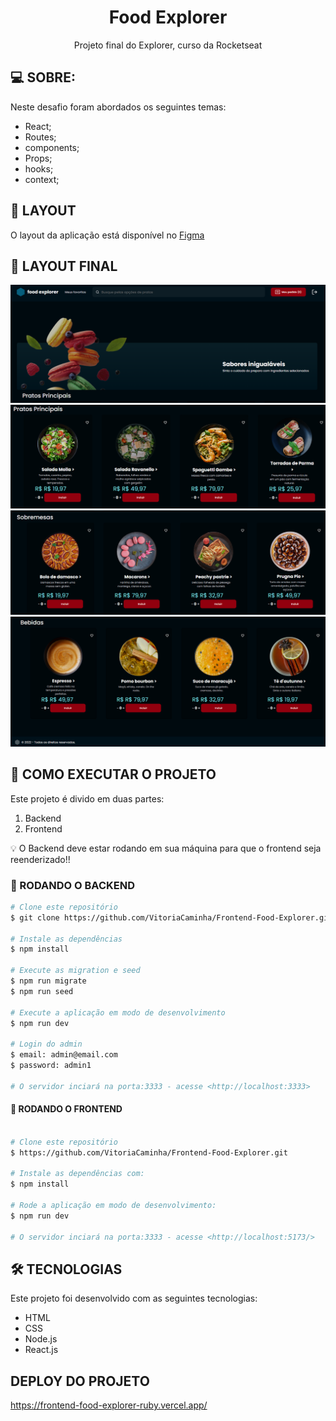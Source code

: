 <h1 align="center" > Food Explorer </h1>

<p align="center"> Projeto final do Explorer, curso da Rocketseat </p>


## 💻 SOBRE:

Neste desafio foram abordados os seguintes temas:

- React;
- Routes;
- components;
- Props;
- hooks;
- context;

## 🎨 LAYOUT

O layout da aplicação está disponível no <a href="https://www.figma.com/file/GkqG5AUJe3ppcUEHfvOX6z/food-explorer?node-id=0%3A1">Figma</a>

## 🎨 LAYOUT FINAL

<img src="image.png" />
<img src="image-1.png" />
<img src="image-2.png" />
<img src="image-3.png" />

## 🚀 COMO EXECUTAR O PROJETO

Este projeto é divido em duas partes:
1. Backend
2. Frontend 

💡 O Backend deve estar rodando em sua máquina para que o frontend seja reenderizado!!

### 🎲 RODANDO O BACKEND

```bash
# Clone este repositório
$ git clone https://github.com/VitoriaCaminha/Frontend-Food-Explorer.git

# Instale as dependências
$ npm install

# Execute as migration e seed
$ npm run migrate
$ npm run seed

# Execute a aplicação em modo de desenvolvimento
$ npm run dev

# Login do admin
$ email: admin@email.com
$ password: admin1

# O servidor inciará na porta:3333 - acesse <http://localhost:3333>
```


#### 🎲 RODANDO O FRONTEND

```bash

# Clone este repositório
$ https://github.com/VitoriaCaminha/Frontend-Food-Explorer.git

# Instale as dependências com:
$ npm install

# Rode a aplicação em modo de desenvolvimento:
$ npm run dev

# O servidor inciará na porta:3333 - acesse <http://localhost:5173/>
```

## 🛠 TECNOLOGIAS

Este projeto foi desenvolvido com as seguintes tecnologias:

- HTML
- CSS
- Node.js
- React.js

## DEPLOY DO PROJETO

https://frontend-food-explorer-ruby.vercel.app/